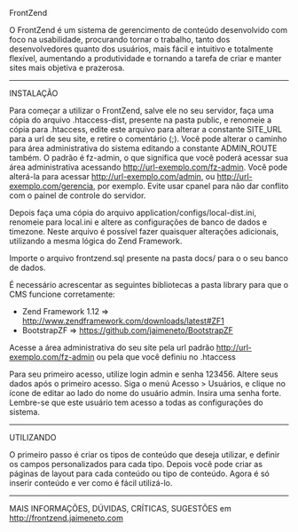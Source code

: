 FrontZend

O FrontZend é um sistema de gerencimento de conteúdo desenvolvido com foco na
usabilidade, procurando tornar o trabalho, tanto dos desenvolvedores quanto
dos usuários, mais fácil e intuitivo e totalmente flexível, aumentando a
produtividade e tornando a tarefa de criar e manter sites mais objetiva e
prazerosa.

***

INSTALAÇÃO

Para começar a utilizar o FrontZend, salve ele no seu servidor, faça uma cópia
do arquivo .htaccess-dist, presente na pasta public, e renomeie a cópia para
.htaccess, edite este arquivo para alterar a constante SITE_URL para a url de
seu site, e retire o comentário (;). Você pode alterar o caminho para área
administrativa do sistema editando a constante ADMIN_ROUTE também. O padrão é 
fz-admin, o que significa que você poderá acessar sua área administrativa 
acessando http://url-exemplo.com/fz-admin. Você pode alterá-la para acessar 
http://url-exemplo.com/admin, ou http://url-exemplo.com/gerencia, por exemplo.
Evite usar cpanel para não dar conflito com o painel de controle do servidor.

Depois faça uma cópia do arquivo application/configs/local-dist.ini, renomeie
para local.ini e altere as configurações de banco de dados e timezone.
Neste arquivo é possível fazer quaisquer alterações adicionais, utilizando a 
mesma lógica do Zend Framework. 

Importe o arquivo frontzend.sql presente na pasta docs/ para o o seu banco de 
dados. 

É necessário acrescentar as seguintes bibliotecas a pasta library para que o 
CMS funcione corretamente: 
- Zend Framework 1.12 => http://www.zendframework.com/downloads/latest#ZF1
- BootstrapZF => https://github.com/jaimeneto/BootstrapZF

Acesse a área administrativa do seu site pela url padrão 
http://url-exemplo.com/fz-admin ou pela que você definiu no .htaccess

Para seu primeiro acesso, utilize login admin e senha 123456. Altere seus 
dados após o primeiro acesso. Siga o menú Acesso > Usuários, e clique no ícone 
de editar ao lado do nome do usuário admin. Insira uma senha forte. Lembre-se 
que este usuário tem acesso a todas as configurações do sistema.

***

UTILIZANDO

O primeiro passo é criar os tipos de conteúdo que deseja utilizar, e definir
os campos personalizados para cada tipo. Depois você pode criar as páginas
de layout para cada conteúdo ou tipo de conteúdo. Agora é só inserir conteúdo
e ver como é fácil utilizá-lo.

***

MAIS INFORMAÇÕES, DÚVIDAS, CRÍTICAS, SUGESTÕES em http://frontzend.jaimeneto.com
